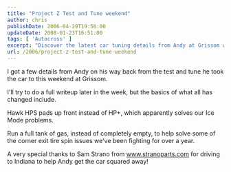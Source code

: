 ```yaml
---
title: "Project Z Test and Tune weekend"
author: chris
publishDate: 2006-04-29T19:56:00
updateDate: 2008-01-23T16:51:00
tags: [ 'Autocross' ]
excerpt: "Discover the latest car tuning details from Andy at Grissom with Hawk HPS pads and corner exit tire spin troubleshooting. Special thanks to Sam Strano! #CarTuningTips"
url: /2006/project-z-test-and-tune-weekend  
---
```


I got a few details from Andy on his way back from the test and tune he took the car to this weekend at Grissom.
 
I'll try to do a full writeup later in the week, but the basics of what all has changed include.
 
Hawk HPS pads up front instead of HP+, which apparently solves our Ice Mode problems.
 
Run a full tank of gas, instead of completely empty, to help solve some of the corner exit tire spin issues we've been fighting for over a year.
 
A very special thanks to Sam Strano from <A href="https://www.stranoparts.com">www.stranoparts.com</A> for driving to Indiana to help Andy get the car squared away!
 



